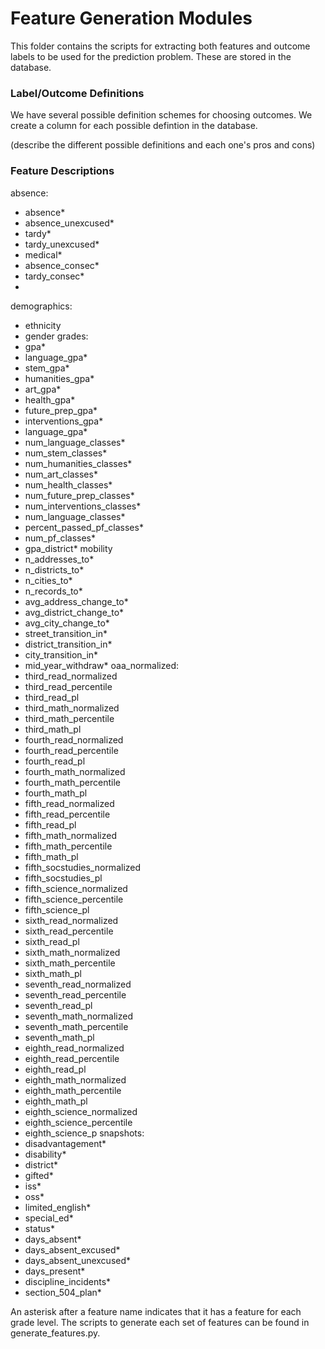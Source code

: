 # Feature Generation Modules

This folder contains the scripts for extracting both features and outcome labels to be used for the prediction problem. These are stored in the database.

### Label/Outcome Definitions

We have several possible definition schemes for choosing outcomes. We create a column for each possible defintion in the database.

(describe the different possible definitions and each one's pros and cons)

### Feature Descriptions

absence:
  * absence*
  * absence_unexcused*
  * tardy*
  * tardy_unexcused*
  * medical*
  * absence_consec*
  * tardy_consec*
  * 
demographics: 
  * ethnicity 
  * gender
grades: 
  * gpa*
  * language_gpa*
  * stem_gpa*
  * humanities_gpa*
  * art_gpa*
  * health_gpa*
  * future_prep_gpa*
  * interventions_gpa*
  * language_gpa*
  * num_language_classes*
  * num_stem_classes*
  * num_humanities_classes*
  * num_art_classes*
  * num_health_classes*
  * num_future_prep_classes*
  * num_interventions_classes*
  * num_language_classes*
  * percent_passed_pf_classes*
  * num_pf_classes*
  * gpa_district*
mobility
  * n_addresses_to*
  * n_districts_to*
  * n_cities_to*
  * n_records_to*
  * avg_address_change_to*
  * avg_district_change_to*
  * avg_city_change_to*
  * street_transition_in*
  * district_transition_in*
  * city_transition_in*
  * mid_year_withdraw*
oaa_normalized:
  * third_read_normalized
  * third_read_percentile
  * third_read_pl
  * third_math_normalized
  * third_math_percentile
  * third_math_pl
  * fourth_read_normalized
  * fourth_read_percentile
  * fourth_read_pl
  * fourth_math_normalized
  * fourth_math_percentile
  * fourth_math_pl
  * fifth_read_normalized
  * fifth_read_percentile
  * fifth_read_pl
  * fifth_math_normalized
  * fifth_math_percentile
  * fifth_math_pl
  * fifth_socstudies_normalized
  * fifth_socstudies_pl
  * fifth_science_normalized
  * fifth_science_percentile
  * fifth_science_pl
  * sixth_read_normalized
  * sixth_read_percentile
  * sixth_read_pl
  * sixth_math_normalized
  * sixth_math_percentile
  * sixth_math_pl
  * seventh_read_normalized
  * seventh_read_percentile
  * seventh_read_pl
  * seventh_math_normalized
  * seventh_math_percentile
  * seventh_math_pl
  * eighth_read_normalized
  * eighth_read_percentile
  * eighth_read_pl
  * eighth_math_normalized
  * eighth_math_percentile
  * eighth_math_pl
  * eighth_science_normalized
  * eighth_science_percentile
  * eighth_science_p
snapshots: 
  * disadvantagement*
  * disability*
  * district*
  * gifted*
  * iss*
  * oss*
  * limited_english*
  * special_ed*
  * status*
  * days_absent*
  * days_absent_excused*
  * days_absent_unexcused*
  * days_present*
  * discipline_incidents*
  * section_504_plan*
  
An asterisk after a feature name indicates that it has a feature for each grade level.
The scripts to generate each set of features can be found in generate_features.py.

